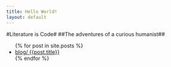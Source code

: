 ```yaml
---
title: Hello World!
layout: default
---
```



#Literature is Code#
##The adventures of a curious humanist##

  <ul class="posts">
    {% for post in site.posts %}
      <li> <a href="{{ post.url }}">blog/ {{post.title}}</a></li>
    {% endfor %}
  </ul>


